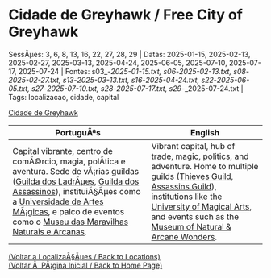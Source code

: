 ﻿
# Cidade de Greyhawk / Free City of Greyhawk

SessÃµes: 3, 6, 8, 13, 16, 22, 27, 28, 29 | Datas: 2025-01-15, 2025-02-13, 2025-02-27, 2025-03-13, 2025-04-24, 2025-06-05, 2025-07-10, 2025-07-17, 2025-07-24 | Fontes: s03_-_2025-01-15.txt, s06_-_2025-02-13.txt, s08_-_2025-02-27.txt, s13_-_2025-03-13.txt, s16_-_2025-04-24.txt, s22_-_2025-06-05.txt, s27_-_2025-07-10.txt, s28_-_2025-07-17.txt, s29_-_2025-07-24.txt | Tags: localizacao, cidade, capital

[Cidade de Greyhawk](cidade_de_greyhawk.png)

| PortuguÃªs | English |
|-----------|---------|
| Capital vibrante, centro de comÃ©rcio, magia, polÃ­tica e aventura. Sede de vÃ¡rias guildas ([Guilda dos LadrÃµes](guilda_dos_ladroes.md), [Guilda dos Assassinos](guilda_dos_assassinos.md)), instituiÃ§Ãµes como a [Universidade de Artes MÃ¡gicas](universidade_de_artes_magicas.md), e palco de eventos como o [Museu das Maravilhas Naturais e Arcanas](museu_das_maravilhas_naturais_e_arcanas_de_greyhawk.md). | Vibrant capital, hub of trade, magic, politics, and adventure. Home to multiple guilds ([Thieves Guild](guilda_dos_ladroes.md), [Assassins Guild](guilda_dos_assassinos.md)), institutions like the [University of Magical Arts](universidade_de_artes_magicas.md), and events such as the [Museum of Natural & Arcane Wonders](museu_das_maravilhas_naturais_e_arcanas_de_greyhawk.md). |

[(Voltar a LocalizaÃ§Ãµes / Back to Locations)](localizacoes.md)  
[(Voltar Ã  PÃ¡gina Inicial / Back to Home Page)](../../home.md)



























